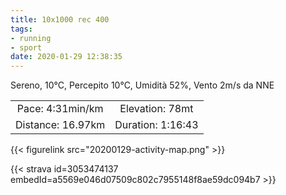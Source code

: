 ```yaml
---
title: 10x1000 rec 400
tags:
- running
- sport
date: 2020-01-29 12:38:35
---
```

Sereno, 10°C, Percepito 10°C, Umidità 52%, Vento 2m/s da NNE

<!--more-->

| | |
| :-: | :-: |
| Pace: 4:31min/km | Elevation: 78mt |
| Distance: 16.97km | Duration: 1:16:43 |



{{< figurelink src="20200129-activity-map.png" >}}


{{< strava id=3053474137 embedId=a5569e046d07509c802c7955148f8ae59dc094b7 >}}
